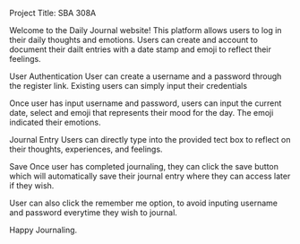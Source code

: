 Project Title: SBA 308A

Welcome to the Daily Journal website! This platform allows users to log in their daily thoughts and emotions. Users can create and account to document their dailt entries with a date stamp and emoji to reflect their feelings. 

User Authentication
User can create a username and a password through the register link. Existing users can simply input their credentials 

Once user has input username and password, users can input the current date, select and emoji that represents their mood for the day. The emoji indicated their emotions. 

Journal Entry
Users can directly type into the provided tect box to reflect on their thoughts, experiences, and feelings. 

Save 
Once user has completed journaling, they can click the save button which will automatically save their journal entry where they can access later if they wish. 

User can also click the remember me option, to avoid inputing  username and password everytime they wish to journal.

Happy Journaling.



